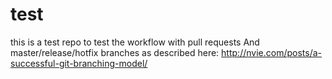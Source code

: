 # test

this is a test repo
to test the workflow with pull requests
And master/release/hotfix branches as described here: http://nvie.com/posts/a-successful-git-branching-model/

